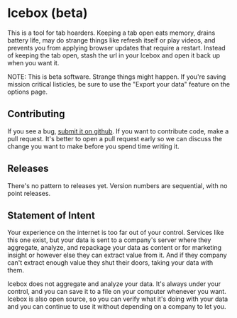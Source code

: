 # Icebox (beta)
This is a tool for tab hoarders. Keeping a tab open eats memory, drains battery life, may do strange things like refresh itself or play videos, and prevents you from applying browser updates that require a restart. Instead of keeping the tab open, stash the url in your Icebox and open it back up when you want it.

NOTE: This is beta software. Strange things might happen. If you're saving mission critical listicles, be sure to use the "Export your data" feature on the options page.

## Contributing

If you see a bug, [submit it on github](https://github.com/tsaylor/icebox/issues/). If you want to contribute code, make a pull request. It's better to open a pull request early so we can discuss the change you want to make before you spend time writing it.

## Releases
There's no pattern to releases yet. Version numbers are sequential, with no point releases.

## Statement of Intent
Your experience on the internet is too far out of your control. Services like this one exist, but your data is sent to a company's server where they aggregate, analyze, and repackage your data as content or for marketing insight or however else they can extract value from it. And if they company can't extract enough value they shut their doors, taking your data with them.

Icebox does not aggregate and analyze your data. It's always under your control, and you can save it to a file on your computer whenever you want. Icebox is also open source, so you can verify what it's doing with your data and you can continue to use it without depending on a company to let you.
